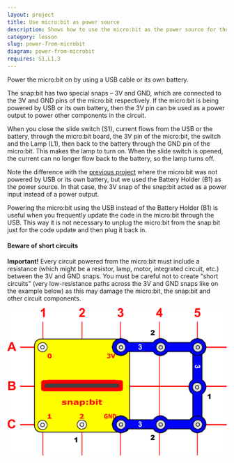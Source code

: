 ```yaml
---
layout: project
title: Use micro:bit as power source
description: Shows how to use the micro:bit as the power source for the electronic circuit.
category: lesson
slug: power-from-microbit
diagram: power-from-microbit
requires: S1,L1,3
---
```


Power the micro:bit on by using a USB cable or its own battery.

The snap:bit has two special snaps – 3V and GND, which are connected to the 3V and GND pins of the micro:bit respectively. If the micro:bit is being powered by USB or its own battery, then the 3V pin can be used as a power output to power other components in the circuit.

When you close the slide switch (S1), current flows from the USB or the battery, through the micro:bit board, the 3V pin of the micro:bit, the switch and the Lamp (L1), then back to the battery through the GND pin of the micro:bit. This makes the lamp to turn on. When the slide switch is opened, the current can no longer flow back to the battery, so the lamp turns off.

Note the difference with the [previous project](power-microbit.html) where the micro:bit was not powered by USB or its own battery, but we used the Battery Holder (B1) as the power source. In that case, the 3V snap of the snap:bit acted as a power input instead of a power output.

Powering the micro:bit using the USB instead of the Battery Holder (B1) is useful when you frequently update the code in the micro:bit through the USB. This way it is not necessary to unplug the micro:bit from the snap:bit just for the code update and then plug it back in.

#### Beware of short circuits

**Important!** Every circuit powered from the micro:bit must include a resistance (which might be a resistor, lamp, motor, integrated circuit, etc.) between the 3V and GND snaps. You must be careful not to create "short circuits" (very low-resistance paths across the 3V and GND snaps like on the example below) as this may damage the micro:bit, the snap:bit and other circuit components.

![snap:bit short circuit](../assets/diagrams/power-from-microbit-short.svg)